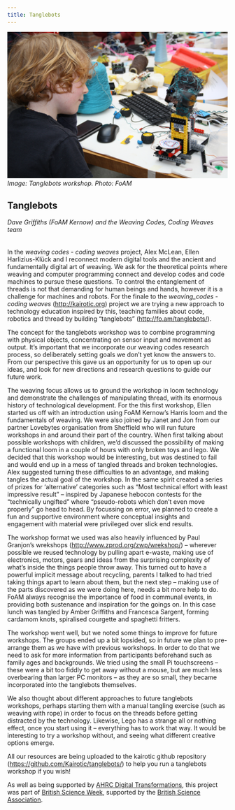 ```yaml
---
title: Tanglebots
---
```


![Image: Tanglebots workshop. Photo: FoAM](images/30.jpg)
_Image: Tanglebots workshop. Photo: FoAM_

## Tanglebots

_Dave Griffiths (FoAM Kernow) and the Weaving Codes, Coding Weaves team_
<br />
<br />
<br />
In the _weaving codes - coding weaves_ project, Alex McLean, Ellen Harlizius-Klück and I reconnect modern digital tools and the ancient and fundamentally digital art of weaving. We ask for the theoretical points where weaving and computer programming connect and develop codes and code machines to pursue these questions. To control the entanglement of threads is not that demanding for human beings and hands, however it is a challenge for machines and robots. For the finale to the *weaving_codes - coding weaves* (http://kairotic.org) project we are trying a new approach to technology education inspired by this, teaching families about code, robotics and thread by building “tanglebots” (http://fo.am/tanglebots/).

The concept for the tanglebots workshop was to combine programming with physical objects, concentrating on sensor input and movement as output. It’s important that we incorporate our weaving codes research process, so deliberately setting goals we don’t yet know the answers to. From our perspective this gave us an opportunity for us to open up our ideas, and look for new directions and research questions to guide our future work.

The weaving focus allows us to ground the workshop in loom technology and demonstrate the challenges of manipulating thread, with its enormous history of technological development. For the this first workshop, Ellen started us off with an introduction using FoAM Kernow’s Harris loom and the fundamentals of weaving. We were also joined by Janet and Jon from our partner Lovebytes organisation from Sheffield who will run future workshops in and around their part of the country. When first talking about possible workshops with children, we’d discussed the possibility of making a functional loom in a couple of hours with only broken toys and lego. We decided that this workshop would be interesting, but was destined to fail and would end up in a mess of tangled threads and broken technologies. Alex suggested turning these difficulties to an advantage, and making tangles the actual goal of the workshop. In the same spirit created a series of prizes for ‘alternative’ categories such as “Most technical effort with least impressive result” – inspired by Japanese hebocon contests for the “technically ungifted” where “pseudo-robots which don’t even move properly” go head to head. By focussing on error, we planned to create a fun and supportive environment where conceptual insights and engagement with material were privileged over slick end results.

The workshop format we used was also heavily influenced by Paul Granjon’s wrekshops (http://www.zprod.org/zwp/wrekshop/) – wherever possible we reused technology by pulling apart e-waste, making use of electronics, motors, gears and ideas from the surprising complexity of what’s inside the things people throw away. This turned out to have a powerful implicit message about recycling, parents I talked to had tried taking things apart to learn about them, but the next step – making use of the parts discovered as we were doing here, needs a bit more help to do.
FoAM always recognise the importance of food in communal events, in providing both sustenance and inspiration for the goings on. In this case lunch was tangled by Amber Griffiths and Francesca Sargent, forming cardamom knots, spiralised courgette and spaghetti fritters.

The workshop went well, but we noted some things to improve for future workshops. The groups ended up a bit lopsided, so in future we plan to pre-arrange them as we have with previous workshops. In order to do that we need to ask for more information from participants beforehand such as family ages and backgrounds. We tried using the small Pi touchscreens – these were a bit too fiddly to get away without a mouse, but are much less overbearing than larger PC monitors – as they are so small, they became incorporated into the tanglebots themselves. 

We also thought about different approaches to future tanglebots workshops, perhaps starting them with a manual tangling exercise (such as weaving with rope) in order to focus on the threads before getting distracted by the technology. Likewise, Lego has a strange all or nothing effect, once you start using it – everything has to work that way. It would be interesting to try a workshop without, and seeing what different creative options emerge.

All our resources are being uploaded to the kairotic github repository (https://github.com/Kairotic/tanglebots/) to help you run a tanglebots workshop if you wish!

As well as being supported by [AHRC Digital Transformations](http://www.ahrc.ac.uk/research/fundedthemesandprogrammes/themes/digitaltransformations/), this project was part of [British Science Week](https://www.britishscienceweek.org/), supported by the [British Science Association](https://www.britishscienceassociation.org/).

